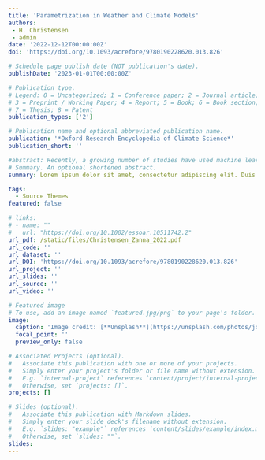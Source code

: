 ```yaml
---
title: 'Parametrization in Weather and Climate Models'
authors:
 - H. Christensen
 - admin
date: '2022-12-12T00:00:00Z'
doi: 'https://doi.org/10.1093/acrefore/9780190228620.013.826'

# Schedule page publish date (NOT publication's date).
publishDate: '2023-01-01T00:00:00Z'

# Publication type.
# Legend: 0 = Uncategorized; 1 = Conference paper; 2 = Journal article;
# 3 = Preprint / Working Paper; 4 = Report; 5 = Book; 6 = Book section;
# 7 = Thesis; 8 = Patent
publication_types: ['2']

# Publication name and optional abbreviated publication name.
publication: '*Oxford Research Encyclopedia of Climate Science*'
publication_short: ''

#abstract: Recently, a growing number of studies have used machine learning (ML) models to parameterize computationally intensive subgrid-scale processes in ocean models. Such studies typically train ML models with filtered and coarse-grained high-resolution data and evaluate their predictive performance offline, before implementing them in a coarse resolution model and assessing their online performance. In this work, we systematically benchmark the online performance of such models, their generalization to domains not encountered during training, and their sensitivity to dataset design choices. We apply this proposed framework to compare a large number of physical and neural network (NN)-based parameterizations. We find that the choice of filtering and coarse-graining operator is particularly critical and this choice should be guided by the application. We also show that all of our physics-constrained NNs are stable and perform well when implemented online, but generalize poorly to new regimes. To improve generalization and also interpretability, we propose a novel equation-discovery approach combining linear regression and genetic programming with spatial derivatives. We find this approach performs on par with neural networks on the training domain but generalizes better beyond it. We release code and data to reproduce our results and provide the research community with easy-to-use resources to develop and evaluate additional parameterizations.}
# Summary. An optional shortened abstract.
summary: Lorem ipsum dolor sit amet, consectetur adipiscing elit. Duis posuere tellus ac convallis placerat. Proin tincidunt magna sed ex sollicitudin condimentum.

tags:
  - Source Themes
featured: false

# links:
# - name: ""
#   url: "https://doi.org/10.1002/essoar.10511742.2"
url_pdf: /static/files/Christensen_Zanna_2022.pdf 
url_code: ''
url_dataset: ''
url_DOI: 'https://doi.org/10.1093/acrefore/9780190228620.013.826'
url_project: ''
url_slides: ''
url_source: ''
url_video: ''

# Featured image
# To use, add an image named `featured.jpg/png` to your page's folder.
image:
  caption: 'Image credit: [**Unsplash**](https://unsplash.com/photos/jdD8gXaTZsc)'
  focal_point: ''
  preview_only: false

# Associated Projects (optional).
#   Associate this publication with one or more of your projects.
#   Simply enter your project's folder or file name without extension.
#   E.g. `internal-project` references `content/project/internal-project/index.md`.
#   Otherwise, set `projects: []`.
projects: []

# Slides (optional).
#   Associate this publication with Markdown slides.
#   Simply enter your slide deck's filename without extension.
#   E.g. `slides: "example"` references `content/slides/example/index.md`.
#   Otherwise, set `slides: ""`.
slides:
---
```

